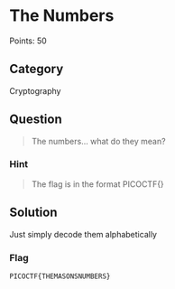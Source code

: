 # The Numbers

Points: 50

## Category

Cryptography

## Question

> The numbers... what do they mean?

### Hint

> The flag is in the format PICOCTF{}

## Solution

Just simply decode them alphabetically

### Flag

`PICOCTF{THEMASONSNUMBERS}`
